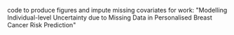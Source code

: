 code to produce figures and impute missing covariates for work: "Modelling Individual-level Uncertainty due to Missing Data in Personalised Breast Cancer Risk Prediction"
